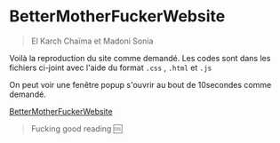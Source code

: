 # BetterMotherFuckerWebsite

> El Karch Chaïma et Madoni Sonia

Voilà la reproduction du site comme demandé. Les codes sont dans les fichiers ci-joint avec l'aide du format ```.css``` , ```.html``` et ```.js```

On peut voir une fenêtre popup s'ouvrir au bout de 10secondes comme demandé.

[BetterMotherFuckerWebsite](https://soniamdn.github.io/BetterMFW.github.io/) 

> Fucking good reading :cool:
